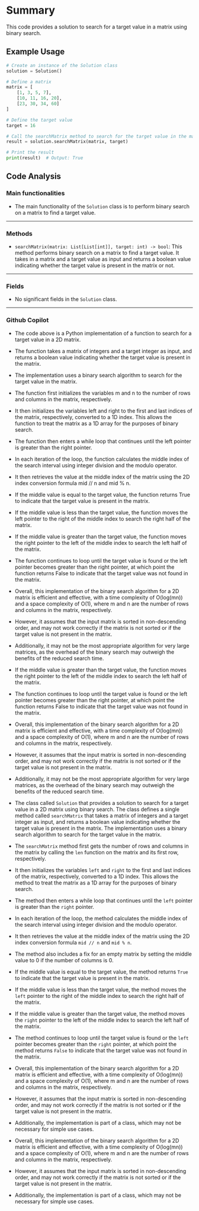 # Summary

This code provides a solution to search for a target value in a matrix using binary search.

## Example Usage

```python
# Create an instance of the Solution class
solution = Solution()

# Define a matrix
matrix = [
    [1, 3, 5, 7],
    [10, 11, 16, 20],
    [23, 30, 34, 60]
]

# Define the target value
target = 16

# Call the searchMatrix method to search for the target value in the matrix
result = solution.searchMatrix(matrix, target)

# Print the result
print(result)  # Output: True
```

## Code Analysis

### Main functionalities

- The main functionality of the `Solution` class is to perform binary search on a matrix to find a target value.

___

### Methods

- `searchMatrix(matrix: List[List[int]], target: int) -> bool`: This method performs binary search on a matrix to find a target value. It takes in a matrix and a target value as input and returns a boolean value indicating whether the target value is present in the matrix or not.

___

### Fields

- No significant fields in the `Solution` class.

___

### Github Copilot

- The code above is a Python implementation of a function to search for a target value in a 2D matrix.
- The function takes a matrix of integers and a target integer as input, and returns a boolean value indicating whether the target value is present in the matrix.
- The implementation uses a binary search algorithm to search for the target value in the matrix.
- The function first initializes the variables m and n to the number of rows and columns in the matrix, respectively.
- It then initializes the variables left and right to the first and last indices of the matrix, respectively, converted to a 1D index. This allows the function to treat the matrix as a 1D array for the purposes of binary search.
- The function then enters a while loop that continues until the left pointer is greater than the right pointer.
- In each iteration of the loop, the function calculates the middle index of the search interval using integer division and the modulo operator.
- It then retrieves the value at the middle index of the matrix using the 2D index conversion formula mid // n and mid % n.
- If the middle value is equal to the target value, the function returns True to indicate that the target value is present in the matrix.
- If the middle value is less than the target value, the function moves the left pointer to the right of the middle index to search the right half of the matrix.
- If the middle value is greater than the target value, the function moves the right pointer to the left of the middle index to search the left half of the matrix.
- The function continues to loop until the target value is found or the left pointer becomes greater than the right pointer, at which point the function returns False to indicate that the target value was not found in the matrix.
- Overall, this implementation of the binary search algorithm for a 2D matrix is efficient and effective, with a time complexity of O(log(mn)) and a space complexity of O(1), where m and n are the number of rows and columns in the matrix, respectively.
- However, it assumes that the input matrix is sorted in non-descending order, and may not work correctly if the matrix is not sorted or if the target value is not present in the matrix.
- Additionally, it may not be the most appropriate algorithm for very large matrices, as the overhead of the binary search may outweigh the benefits of the reduced search time.

- If the middle value is greater than the target value, the function moves the right pointer to the left of the middle index to search the left half of the matrix.
- The function continues to loop until the target value is found or the left pointer becomes greater than the right pointer, at which point the function returns False to indicate that the target value was not found in the matrix.
- Overall, this implementation of the binary search algorithm for a 2D matrix is efficient and effective, with a time complexity of O(log(mn)) and a space complexity of O(1), where m and n are the number of rows and columns in the matrix, respectively.
- However, it assumes that the input matrix is sorted in non-descending order, and may not work correctly if the matrix is not sorted or if the target value is not present in the matrix.
- Additionally, it may not be the most appropriate algorithm for very large matrices, as the overhead of the binary search may outweigh the benefits of the reduced search time.

- The class called `Solution` that provides a solution to search for a target value in a 2D matrix using binary search. The class defines a single method called `searchMatrix` that takes a matrix of integers and a target integer as input, and returns a boolean value indicating whether the target value is present in the matrix. The implementation uses a binary search algorithm to search for the target value in the matrix.

- The `searchMatrix` method first gets the number of rows and columns in the matrix by calling the `len` function on the matrix and its first row, respectively.
- It then initializes the variables `left` and `right` to the first and last indices of the matrix, respectively, converted to a 1D index. This allows the method to treat the matrix as a 1D array for the purposes of binary search.
- The method then enters a while loop that continues until the `left` pointer is greater than the `right` pointer.
- In each iteration of the loop, the method calculates the middle index of the search interval using integer division and the modulo operator.
- It then retrieves the value at the middle index of the matrix using the 2D index conversion formula `mid // n` and `mid % n`.
- The method also includes a fix for an empty matrix by setting the middle value to 0 if the number of columns is 0.
- If the middle value is equal to the target value, the method returns `True` to indicate that the target value is present in the matrix.
- If the middle value is less than the target value, the method moves the `left` pointer to the right of the middle index to search the right half of the matrix.
- If the middle value is greater than the target value, the method moves the `right` pointer to the left of the middle index to search the left half of the matrix.
- The method continues to loop until the target value is found or the `left` pointer becomes greater than the `right` pointer, at which point the method returns `False` to indicate that the target value was not found in the matrix.
- Overall, this implementation of the binary search algorithm for a 2D matrix is efficient and effective, with a time complexity of O(log(mn)) and a space complexity of O(1), where m and n are the number of rows and columns in the matrix, respectively.
- However, it assumes that the input matrix is sorted in non-descending order, and may not work correctly if the matrix is not sorted or if the target value is not present in the matrix.
- Additionally, the implementation is part of a class, which may not be necessary for simple use cases.
- Overall, this implementation of the binary search algorithm for a 2D matrix is efficient and effective, with a time complexity of O(log(mn)) and a space complexity of O(1), where m and n are the number of rows and columns in the matrix, respectively.
- However, it assumes that the input matrix is sorted in non-descending order, and may not work correctly if the matrix is not sorted or if the target value is not present in the matrix.
- Additionally, the implementation is part of a class, which may not be necessary for simple use cases.
